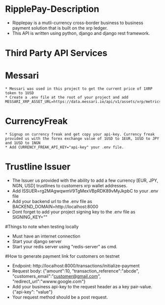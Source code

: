 # RipplePay-Description
  * Ripplepay is a mutli-currency cross-border business to business  payment solution that is built on the xrp ledger.
  * This API is written using python, django and django rest framework.
# Third Party API Services
  # Messari 
    * Messari was used in this project to get the current price of 1XRP token to 1USD
    * Create a .env file at the root of your project and add MESSARI_XRP_ASSET_URL=https://data.messari.io/api/v1/assets/xrp/metrics
  # CurrencyFreak 
    * Signup on currency freak and get copy your api-key. Currency freak provided us with the forex exchange value of 1USD to 1EUR, 1USD to JPY and 1USD to 1NGN
    * Add CURRENCY_FREAK_API_KEY="api-key" your .env file.
  # Trustline Issuer
   * The Issuer us provided with the ability to add a few currency [EUR, JPY, NGN, USD] trustlines to customers xrp wallet addresses.
   * Add ISSUER=rg2MAgwqwmV9TgMexVBpRDK89vMyJkpbC to your .env file
   * Add your backend url to the .env file as BACKEND_DOMAIN=http://localhost:8000
   * Dont forget to add your project signing key to the .env file as SIGNING_KEY=""

#Things to note when testing locally
* Must have an internet connection
* Start your django server
* Start your redis server using "redis-server" as cmd.
  
#How to generate payment link for customers on testnet
* Endpoint: http://localhost:8000/transactions/initialize-payment
* Request body: {"amount":10, "transaction_reference":"abcde", "customers_email":"customer@gmail.com", 
   "redirect_url":"wwww.google.com"}
* Add your business api-key to the request header as a key pair-value. {"api-key": "value"}
* Your request method should be a post request.
  
